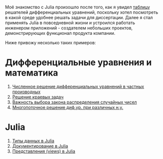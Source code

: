 

Моё знакомство с Julia произошло после того, как я увидел [таблицу](https://www.stochasticlifestyle.com/wp-content/uploads/2019/11/de_solver_software_comparsion.pdf) решателей дифференциальных уравнений, поскольку хотел посмотреть в какой среде удобнее решать задачи для диссертации. Далее я стал применять Julia в повседневной жизни и устроился работать инженером приложений - создателем небольших проектов, демонстрирующих функционал продукта компании.

Ниже привожу несколько таких примеров: 
# Дифференциальные уравнения и математика
1. [Численное решение дифференциальных уравнений в частных производных](https://engee.com/community/ru/catalogs/projects/reshenie-uravneniia-akusticheskoi-volny-i-vstraivaemye-funktsii)
2. [Решение краевых задач](https://engee.com/community/ru/catalogs/projects/reshenie-kraevoi-zadachi-ballistiki)
3. [Важность выбора закона распределения случайных чисел](https://engee.com/community/ru/catalogs/projects/vazhnost-vybora-zakona-raspredeleniia-sluchainoi-velichiny)
4. [Многопоточное решение диф.ур. при различных н.у.](https://engee.com/community/ru/catalogs/projects/reshenie-sistemy-odu-pri-razlichnykh-n-u)

# Julia
1. [Типы данных в Julia](https://habr.com/ru/companies/etmc_exponenta/articles/882178/)
2. [Документирование в Julia](https://engee.com/community/ru/catalogs/projects/dokumentirovanie-koda-v-engee)
3. [Представления (views) в Julia](https://engee.com/community/ru/catalogs/projects/predstavleniia-views-kak-sposob-povysit-bystrodeistvie)

